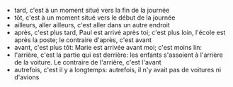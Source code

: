 - tard, c'est à un moment situé vers la fin de la journée
- tôt, c'est à un moment situé vers le début de la journée
- ailleurs, aller ailleurs, c'est aller dans un autre endroit
- après, c'est plus tard, Paul est arrivé après toi; c'est plus loin, l'école est après la poste; le contraire d'après, c'est avant
- avant, c'est plus tôt: Marie est arrivée avant moi; c'est moins lin:
- l'arrière, c'est la partie qui est derrière: les enfants s'assoient à l'arrière de la voiture. Le contraire de l'arrière, c'est l'avant
- autrefois, c'est il y a longtemps: autrefois, il n'y avait pas de voitures ni d'avions